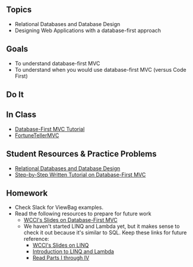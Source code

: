 ## Topics
  - Relational Databases and Database Design
  - Designing Web Applications with a database-first approach
  
## Goals
 - To understand database-first MVC
 - To understand when you would use database-first MVC (versus Code First)
   
## Do It

## In Class
 - [Database-First MVC Tutorial](https://youtu.be/BeZdeWmW-4Q)
 - [FortuneTellerMVC](https://github.com/WeCanCodeIT/WCCI-Spring2017-CLE/tree/master/Week6/Assignments/FortuneTellerMVC)
    

## Student Resources & Practice Problems
  - [Relational Databases and Database Design](https://docs.google.com/presentation/d/1C22bQhknL34QW85iaMa5mumTprDXnzk279ErWFOo45I/edit#slide=id.p)
  - [Step-by-Step Written Tutorial on Database-First MVC](https://docs.microsoft.com/en-us/aspnet/mvc/overview/getting-started/database-first-development/creating-the-web-application)

## Homework
 - Check Slack for ViewBag examples.
 - Read the following resources to prepare for future work
   - [WCCI's Slides on Database-First MVC](https://docs.google.com/presentation/d/1YXyj5DEUwVsxPYez5UqyNPInWFVPbzXGn5GLcTyTIZc/edit?usp=sharing)
   - We haven't started LINQ and Lambda yet, but it makes sense to check it out because it's similar to SQL. Keep these links for future reference:
     - [WCCI's Slides on LINQ](https://docs.google.com/a/wecancodeit.org/presentation/d/1bIPsm1LCUeOloRoVgdgAu04snxhz-qWKHRTCEk1mclQ/edit?usp=sharing)
     - [Introduction to LINQ and Lambda](http://www.codefoster.com/linqlambda/)
     - [Read Parts I through IV](http://codetunnel.com/introduction-to-linq-part-i-delegates/)

  
